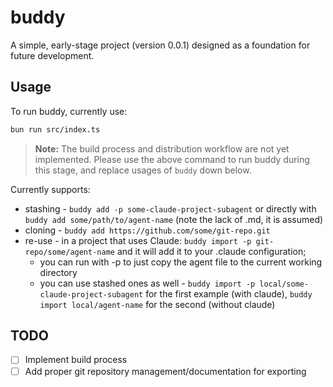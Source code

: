 # buddy

A simple, early-stage project (version 0.0.1) designed as a foundation for future development.

## Usage

To run buddy, currently use:

```bash
bun run src/index.ts
```

> **Note:** The build process and distribution workflow are not yet implemented. Please use the above command to run buddy during this stage, and replace usages of `buddy` down below.

Currently supports: 

- stashing - `buddy add -p some-claude-project-subagent` or directly with `buddy add some/path/to/agent-name` (note the lack of .md, it is assumed)
- cloning - `buddy add https://github.com/some/git-repo.git`
- re-use - in a project that uses Claude: `buddy import -p git-repo/some/agent-name` and it will add it to your .claude configuration;
  - you can run with -p to just copy the agent file to the current working directory
  - you can use stashed ones as well - `buddy import -p local/some-claude-project-subagent` for the first example (with claude), `buddy import local/agent-name` for the second (without claude)

## TODO

- [ ] Implement build process
- [ ] Add proper git repository management/documentation for exporting
